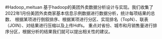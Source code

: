 #Hadoop_meituan
基于hadoop的美团外卖数据分析设计与实现。我们收集了2022年1月份美团外卖商家基本信息示例数据进行数据分析，统计每项结果的总数、
根据某项进行倒叙排序、根据某项进行分区、实现排名（TopN）、联表（JOIN）、对结果进行压缩以及上传Hdfs。
重点对省份、城市和月销售量进行排序分区，根据分析的结果我们就可以提出相关性的建议。
